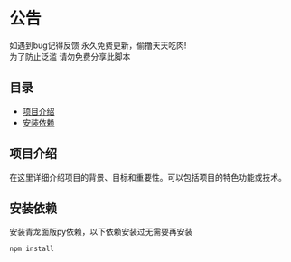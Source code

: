 # 公告

如遇到bug记得反馈 永久免费更新，偷撸天天吃肉!<br>
为了防止泛滥 请勿免费分享此脚本

## 目录

- [项目介绍](#项目介绍)
- [安装依赖](#安装依赖)

## 项目介绍

在这里详细介绍项目的背景、目标和重要性。可以包括项目的特色功能或技术。

## 安装依赖

安装青龙面版py依赖，以下依赖安装过无需要再安装

```bash
npm install
